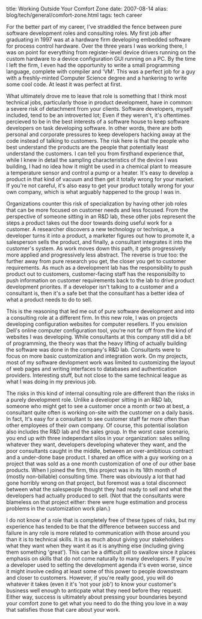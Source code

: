 title: Working Outside Your Comfort Zone
date: 2007-08-14
alias: blog/tech/general/comfort-zone.html
tags: tech career

For the better part of my career, I've straddled the fence between
pure software development roles and consulting roles.  My first job
after graduating in 1997 was at a hardware firm developing embedded
software for process control hardware. Over the three years I was
working there, I was on point for everything from register-level
device drivers running on the custom hardware to a device
configuration GUI running on a PC.  By the time I left the firm, I
even had the opportunity to write a small programming language,
complete with compiler and 'VM'. This was a perfect job for a guy with
a freshly-minted Computer Science degree and a hankering to write some
cool code. At least it was perfect at first.

What ultimately drove me to leave that role is something that I think
most technical jobs, particularly those in product development, have
in common: a severe risk of detachment from your clients. Software
developers, myself included, tend to be an introverted lot; Even if
they weren't, it's oftentimes percieved to be in the best interests
of a software house to keep  software developers on task developing
software. In other words, there are both personal and corporate 
pressures to keep developers hacking away at the code
instead of talking to customers. The risk here is that the people who
best understand the products are the people that potentially least
understand the customers. I can tell you from firsthand experience
that, while I knew in detail the sampling characteristics of the
device I was building, I had no idea how it might be used in a
chemical plant to measure a temperature sensor and control a pump or a
heater. It's easy to develop a product in that kind of vacuum and then
get it totally wrong for your market. If you're not careful, it's also
easy to get your product totally wrong for your own company, which is
what arguably happened to the group I was in.

Organizations counter this risk of specialization by having other job
roles that can be more focused on customer needs and less focused.
From the perspective of someone sitting in an R&D lab, these other
jobs represent the steps a product takes out the door towards doing
useful work for a customer. A researcher discovers a new technology or
technique, a developer turns it into a product, a marketer figures out
how to promote it, a salesperson sells the product, and finally, a
consultant integrates it into the customer's system. As work moves
down this path, it gets progressively more applied and progressively
less abstract. The reverse is true too: the further away from pure
research you get, the closer you get to customer requirements. As much
as a development lab has the responsibility to push product out to
customers, customer-facing staff has the responsibilty to push
information on customer requirements back to the lab to drive product
development priorites.  If a developer isn't talking to a customer and
a consultant is, then it's a safe bet that the consultant has a better
idea of what a product needs to do to sell.

This is the reasoning that led me out of pure software development and
into a consulting role at a different firm. In this new role, I was on
projects developing configuration websites for computer resellers. If
you envision Dell's online computer configuration tool, you're not far
off from the kind of websites I was developing. While consultants at
this company still did a bit of programming, the theory was that the
heavy lifting of actually building the software was done in the
company's R&D lab. Consultants were to focus on more basic
customization and integration work. On my projects, most of my
software devlopment work was limited to customizing the layout of web
pages and writing interfaces to databases and authentication
providers. Interesting stuff, but not close to the same technical
league as what I was doing in my previous job.

The risks in this kind of internal consulting role are different than
the risks in a purely development role. Unlike a developer sitting in
an R&D lab, someone who might get to see a customer once a month or
two at best, a consultant quite often is working on-site with the
customer on a daily basis.  In fact, It's easy for a consultant to see
customer staff far more often than other employees of their own
company.  Of course, this potential isolation also includes the R&D
lab and the sales group.  In the worst case scenario, you end up with
three independant silos in your organization: sales selling whatever
they want, developers developing whatever they want, and the poor
consultants caught in the middle, between an over-ambitious contract
and a under-done base product. I shared an office with a guy working
on a project that was sold as a one month customization of one of our
other base products. When I joined the firm, this project was in its
18th month of (mostly non-billable) consulting time. There was
obviously a lot that had gone horribly wrong on that project, but
foremost was a total disconnect between what the salespeople thought
they had ready to sell and what the developers had actually produced
to sell. (Not that the consultants were blameless on that project
either: there were huge estimation and process problems in the
customization work plan.)

I do not know of a role that is completely free of these types of
risks, but my experience has tended to be that the difference between
success and failure in any role is more related to communication with
those around you than it is to technical skills. It is as much about
giving your stakeholders what they want when they want it as it is
anything else (including giving them something 'great'). This can be a
difficult pill to swallow since it places emphasis on skills that do
not come naturally to many developers. If you're a developer used to
setting the development agenda it's even worse, since it might involve
ceding at least some of this power to people downstream and closer to
customers. However, if you're really good, you will do whatever it
takes (even it it's 'not your job') to know your customer's business
well enough to anticpate what they need before they request.  Either
way, success is ultimately about pressing your boundaries beyond your
comfort zone to get what you need to do the thing you love in a way
that satisfies those that care about your work.

